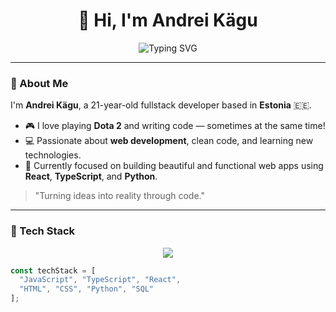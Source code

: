 <h1 align="center">👋 Hi, I'm Andrei Kägu</h1>
<p align="center">
  <img src="https://readme-typing-svg.herokuapp.com?font=Fira+Code&size=20&duration=2000&pause=1000&color=F9826C&center=true&width=440&lines=Fullstack+Developer+from+Estonia+🇪🇪;JavaScript+%7C+TypeScript+%7C+React+%7C+Python;Code.+Play+Dota+2.+Repeat.+%F0%9F%8E%AE" alt="Typing SVG" />
</p>

---

### 🧠 About Me

I'm **Andrei Kägu**, a 21-year-old fullstack developer based in **Estonia** 🇪🇪.

- 🎮 I love playing **Dota 2** and writing code — sometimes at the same time!
- 💻 Passionate about **web development**, clean code, and learning new technologies.
- 🌱 Currently focused on building beautiful and functional web apps using **React**, **TypeScript**, and **Python**.

> "Turning ideas into reality through code."

---

### 🚀 Tech Stack

<div align="center">
  <img src="https://skillicons.dev/icons?i=js,ts,react,html,css,python,sqlite&perline=7" />
</div>

```ts
const techStack = [
  "JavaScript", "TypeScript", "React",
  "HTML", "CSS", "Python", "SQL"
];
